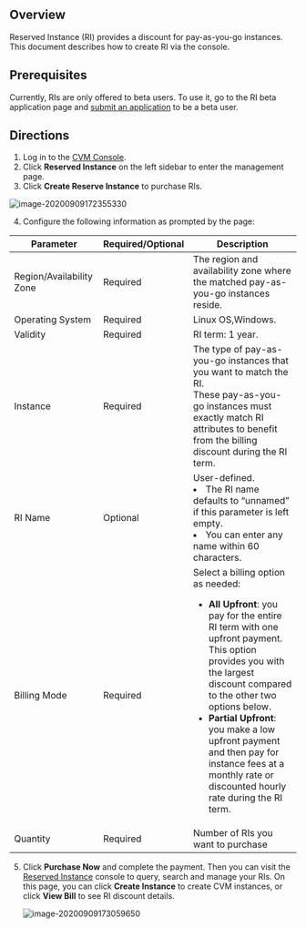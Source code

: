 ## Overview

Reserved Instance (RI) provides a discount for pay-as-you-go instances. This document describes how to create RI via the console.

## Prerequisites
Currently, RIs are only offered to beta users. To use it, go to the RI beta application page and [submit an application](https://intl.cloud.tencent.com/apply/p/bvrqmrrp5ns) to be a beta user.

## Directions
1. Log in to the [CVM Console](https://console.cloud.tencent.com/cvm/instance/index?rid=1).
2. Click **Reserved Instance** on the left sidebar to enter the management page.
3. Click **Create Reserve Instance** to purchase RIs.

![image-20200909172355330](https://main.qcloudimg.com/raw/f604c27f8faeded74797d78d66ada9c2.png)

4. Configure the following information as prompted by the page:

| Parameter        | Required/Optional | Description                               |
| ------------------ | --------- | ------------------------------------------------------------ |
| Region/Availability Zone  | Required      | The region and availability zone where the matched pay-as-you-go instances reside.           |
| Operating System    | Required      | Linux OS,Windows.                                    |
| Validity         | Required      | RI term: 1 year.                    |
| Instance         | Required     | The type of pay-as-you-go instances that you want to match the RI.</br>These pay-as-you-go instances must exactly match RI attributes to benefit from the billing discount during the RI term.  |
| RI Name | Optional      | User-defined. <li> The RI name defaults to “unnamed” if this parameter is left empty.</li>  <li> You can enter any name within 60 characters.</li> |
| Billing Mode     | Required      | Select a billing option as needed:</br> <ul><li>**All Upfront**: you pay for the entire RI term with one upfront payment. This option provides you with the largest discount compared to the other two options below.</li><li>**Partial Upfront**: you make a low upfront payment and then pay for instance fees at a monthly rate or discounted hourly rate during the RI term. </li> </ul> |
| Quantity         | Required      | Number of RIs you want to purchase                             |


5. Click **Purchase Now** and complete the payment. Then you can visit the [Reserved Instance](https://console.cloud.tencent.com/cvm/reservedinstances/) console to query, search and manage your RIs. On this page, you can click **Create Instance** to create CVM instances, or click **View Bill** to see RI discount details.

   ![image-20200909173059650](https://main.qcloudimg.com/raw/86912bb5b8ceabbb071fbb6cfa06cadf.png)
